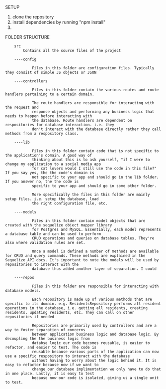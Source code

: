 SETUP

1. clone the repository
2. install dependencies by running "npm install"
3. 



FOLDER STRUCTURE

        src    
            Contains all the source files of the project

        ----config

                Files in this folder are configuration files. Typically they consist of simple JS objects or JSON

        ----controllers

                Files in this folder contain the various routes and route handlers pertaining to a certain domain.

                The route handlers are responsible for interacting with the request and
                response objects and performing any business logic that needs to happen before interacting with
                the database. Route handlers are dependent on respositories for database interaction. i.e. they
                don't interact with the database directly rather they call methods from a respository class.

        ----lib

                Files in this folder contain code that is not specific to the application's domain. A good way of
                thinking about this is to ask yourself, "if I were to change my application to a social media app
                for cat lovers would I still use the code in this file?" If you say yes, the the code's domain is
                not specific to your app and should go in the lib folder. If you answer no, the the code is 
                specific to your app and should go in some other folder.

                More specifically the files in this folder are mainly setup files. i.e. setup the database, load
                the right configuration file, etc.

        ----models

                Files in this folder contain model objects that are created with the sequelize object mapper library
                for Postgres and MySQL. Essentially, each model represents a database table and can be used to perform
                CRUD operations and queries on database tables. They're also where validation rules are set. 
                
                Once a model is defined a number of methods are available for CRUD and query commands. These methods are explained in the Sequelize API docs. It's important to note the models will be used by repositories to interact with the
                database thus added another layer of separation. I could

        ----repos

                Files in this folder are responsible for interacting with database models.

                Each repository is made up of various methods that are specific to its domain. e.g. ResidentsRepository performs all resident operations in the database, i.e. getting all residents, creating residents, updating residents, etc. They can call on other repositories if needed

                Repositories are primarily used by controllers and are a way to foster separation of concerns
                between application business logic and database logic. By decoupling the the business logic from
                databse logic our code becomes reusable, is easier to refactor, and easier to test. The code is
                reusable because various parts of the application can now use a specific respository to interact with the database
                without having to worry about the logic behind it. It is easy to refactor because now if we want to
                change our database implimentation we only have to do that in one place. Lastly, it is easy to test
                because now our code is isolated, giving us a single unit to test.

